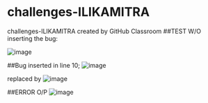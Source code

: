 # challenges-ILIKAMITRA
challenges-ILIKAMITRA created by GitHub Classroom
##TEST W/O inserting the bug:

 ![image](https://user-images.githubusercontent.com/53615130/182210926-ead2ec87-8331-4b27-94c2-281b1d61f47c.png)


##Bug inserted in line 10;
![image](https://user-images.githubusercontent.com/53615130/182210973-daa282fa-982d-43d9-a483-b51cde9d8722.png)

 replaced by 
![image](https://user-images.githubusercontent.com/53615130/182210772-13493277-7980-4faf-9207-3f5e2c0c44a0.png)

##ERROR O/P
 ![image](https://user-images.githubusercontent.com/53615130/182211150-0383afd3-5690-4e3f-a6a3-72a97e4d34c4.png)

